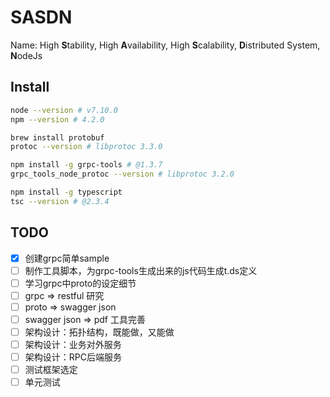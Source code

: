 SASDN
=====

Name: High **S**tability, High **A**vailability, High **S**calability, **D**istributed System, **N**odeJs

## Install
```bash
node --version # v7.10.0
npm --version # 4.2.0

brew install protobuf
protoc --version # libprotoc 3.3.0

npm install -g grpc-tools # @1.3.7
grpc_tools_node_protoc --version # libprotoc 3.2.0

npm install -g typescript
tsc --version # @2.3.4
```

## TODO

- [x] 创建grpc简单sample
- [ ] 制作工具脚本，为grpc-tools生成出来的js代码生成t.ds定义
- [ ] 学习grpc中proto的设定细节
- [ ] grpc => restful 研究
- [ ] proto => swagger json
- [ ] swagger json => pdf 工具完善
- [ ] 架构设计：拓扑结构，既能做，又能做
- [ ] 架构设计：业务对外服务
- [ ] 架构设计：RPC后端服务
- [ ] 测试框架选定
- [ ] 单元测试